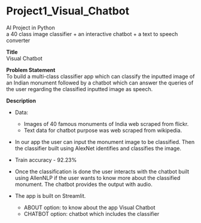 # Project1_Visual_Chatbot  
AI Project in Python  
a 40 class image classifier + an interactive chatbot + a text to speech converter  

**Title**  
Visual Chatbot  

**Problem Statement**  
To build a multi-class classifier app which can classify the inputted image of an Indian monument followed by a chatbot which can answer the queries of the user regarding the classified inputted image as speech.  

**Description**  
- Data:  
  - Images of 40 famous monuments of India web scraped from flickr. 
  - Text data for chatbot purpose was web scraped from wikipedia.

- In our app the user can input the monument image to be classified. Then the classifier built using AlexNet identifies and classifies the image.  
- Train accuracy - 92.23%  
- Once the classification is done the user interacts with the chatbot built using AllenNLP if the user wants to know more about the classified monument. The chatbot provides the output with audio.  
- The app is built on Streamlit.    
  - ABOUT option: to know about the app Visual Chatbot  
  - CHATBOT option: chatbot which includes the classifier

